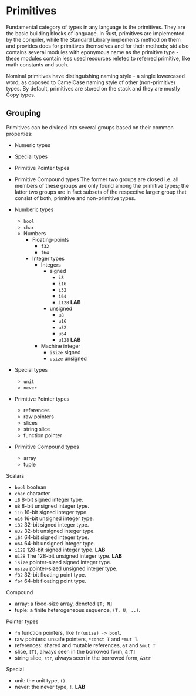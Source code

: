 # Primitives

Fundamental category of types in any language is the primitives. They are the basic building blocks of language. In Rust, primitives are implemented by the compiler, while the Standard Library implements method on them and provides docs for primitives themselves and for their methods; std also contains several modules with eponymous name as the primitive type - these modules contain less used resources releted to referred primitive, like math constants and such.

Nominal primitives have distinguishing naming style - a single lowercased word, as opposed to CamelCase naming style of other (non-primitive) types. By default, primitives are stored on the stack and they are mostly Copy types.


## Grouping

Primitives can be divided into several groups based on their common properties:
- Numeric types
- Special types
- Primitive Pointer types
- Primitive Compound types
The former two groups are closed i.e. all members of these groups are only found among the primitive types; the latter two groups are in fact subsets of the respective larger group that consist of both, primitive and non-primitive types.


- Numberic types
  - `bool`
  - `char`
  - Numbers
    - Floating-points
      - `f32`
      - `f64`
    - Integer types
      - Integers
        - signed
          - `i8`
          - `i16`
          - `i32`
          - `i64`
          - `i128` __LAB__
        - unsigned
          - `u8`
          - `u16`
          - `u32`
          - `u64`
          - `u128` __LAB__
      - Machine integer
        - `isize` signed
        - `usize` unsigned
- Special types
  - `unit`
  - `never`
- Primitive Pointer types
  - references
  - raw pointers
  - slices
  - string slice
  - function pointer
- Primitive Compound types
  - array
  - tuple



Scalars
- `bool`  boolean
- `char`  character
- `i8`    8-bit signed integer type.
- `u8`    8-bit unsigned integer type.
- `i16`   16-bit signed integer type.
- `u16`   16-bit unsigned integer type.
- `i32`   32-bit signed integer type.
- `u32`   32-bit unsigned integer type.
- `i64`   64-bit signed integer type.
- `u64`   64-bit unsigned integer type.
- `i128`  128-bit signed integer type. __LAB__
- `u128`  The 128-bit unsigned integer type. __LAB__
- `isize` pointer-sized signed integer type.
- `usize` pointer-sized unsigned integer type.
- `f32`   32-bit floating point type.
- `f64`   64-bit floating point type.

Compound
- array: a fixed-size array, denoted `[T; N]`
- tuple: a finite heterogeneous sequence, `(T, U, ..)`.

Pointer types
- `fn` function pointers, like `fn(usize) -> bool`.
- raw pointers: unsafe pointers, `*const T` and `*mut T`.
- references: shared and mutable references, `&T` and `&mut T`
- slice, `[T]`, always seen in the borrowed form, `&[T]`
- string slice, `str`, always seen in the borrowed form, `&str`

Special
- unit: the unit type, `()`.
- never: the never type, `!`. __LAB__ 
